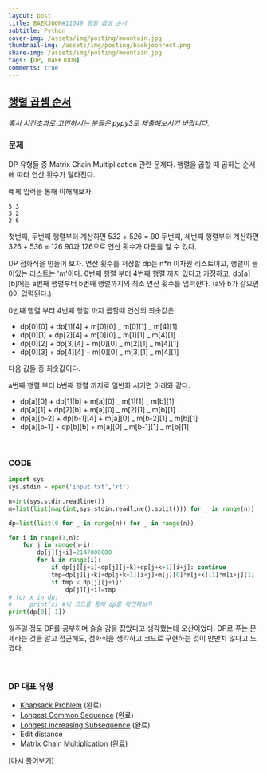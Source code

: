 ```yaml
---
layout: post
title: BAEKJOON#11049 행렬 곱셈 순서
subtitle: Python
cover-img: /assets/img/posting/mountain.jpg
thumbnail-img: /assets/img/posting/baekjoonrect.png
share-img: /assets/img/posting/mountain.jpg
tags: [DP, BAEKJOON]
comments: true
---
```


## [행렬 곱셈 순서](https://www.acmicpc.net/problem/11049)

_혹시 시간초과로 고민하시는 분들은 pypy3로 제출해보시기 바랍니다._

### 문제

DP 유형들 중 Matrix Chain Multiplication 관련 문제다.
행렬을 곱할 때 곱하는 순서에 따라 연산 횟수가 달라진다.

예제 입력을 통해 이해해보자.

```
5 3
3 2
2 6
```

첫번째, 두번째 행렬부터 계산하면 5*3*2 + 5*2*6 = 90
두번째, 세번째 행렬부터 계산하면 3*2*6 + 5*3*6 = 126
90과 126으로 연산 횟수가 다름을 알 수 있다.

DP 점화식을 만들어 보자.
연산 횟수를 저장할 dp는 n\*n 이차원 리스트이고,
행렬이 들어있는 리스트는 'm'이다.
0번째 행렬 부터 4번째 행렬 까지 있다고 가정하고, dp[a][b]에는 a번째 행렬부터 b번째 행렬까지의 최소 연산 횟수를 입력한다. (a와 b가 같으면 0이 입력된다.)

0번째 행렬 부터 4번째 행렬 까지 곱할때 연산의 최솟값은

- dp[0][0] + dp[1][4] + m[0][0] _ m[0][1] _ m[4][1]
- dp[0][1] + dp[2][4] + m[0][0] _ m[1][1] _ m[4][1]
- dp[0][2] + dp[3][4] + m[0][0] _ m[2][1] _ m[4][1]
- dp[0][3] + dp[4][4] + m[0][0] _ m[3][1] _ m[4][1]

다음 값들 중 최솟값이다.

a번째 행렬 부터 b번째 행렬 까지로 일반화 시키면 아래와 같다.

- dp[a][0] + dp[1][b] + m[a][0] _ m[1][1] _ m[b][1]
- dp[a][1] + dp[2][b] + m[a][0] _ m[2][1] _ m[b][1]
  .
  .
  .
- dp[a][b-2] + dp[b-1][4] + m[a][0] _ m[b-2][1] _ m[b][1]
- dp[a][b-1] + dp[b][b] + m[a][0] _ m[b-1][1] _ m[b][1]

<br>

### CODE

```python
import sys
sys.stdin = open('input.txt','rt')

n=int(sys.stdin.readline())
m=list(list(map(int,sys.stdin.readline().split())) for _ in range(n))

dp=list(list(0 for _ in range(n)) for _ in range(n))

for i in range(1,n):
    for j in range(n-i):
        dp[j][j+i]=2147000000
        for k in range(i):
            if dp[j][j+i]<dp[j][j+k]+dp[j+k+1][i+j]: continue
            tmp=dp[j][j+k]+dp[j+k+1][i+j]+m[j][0]*m[j+k][1]*m[i+j][1]
            if tmp < dp[j][j+i]:
                dp[j][j+i]=tmp
# for x in dp:
#     print(x) #이 코드를 통해 dp를 확인해보자
print(dp[0][-1])
```

일주일 정도 DP를 공부하며 슬슬 감을 잡았다고 생각했는데 오산이었다.
DP로 푸는 문제라는 것을 알고 접근해도, 점화식을 생각하고 코드로 구현하는 것이 만만치 않다고 느꼈다.

<br>

### DP 대표 유형

- [Knapsack Problem](https://youseop.github.io/2020-09-30-BAEKJOON-DP.2-knapsack/) (완료)
- [Longest Common Sequence](https://youseop.github.io/2020-10-01-BAEKJOON-9251-LCS/) (완료)
- [Longest Increasing Subsequence](https://youseop.github.io/2020-09-29-BAEKJOON-DP.1-LIS/) (완료)
- Edit distance
- [Matrix Chain Multiplication](https://youseop.github.io/2020-10-02-BAEKJOON-11049-%ED%96%89%EB%A0%AC%EA%B3%B1%EC%85%88%EC%88%9C%EC%84%9C/) (완료)

[다시 풀어보기]
<br>
<br>
